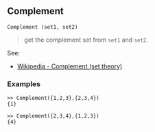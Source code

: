 ## Complement 

``` 
Complement (set1, set2)
``` 
> get the complement set from `set1` and `set2`.

See:  
* [Wikipedia - Complement (set theory)](https://en.wikipedia.org/wiki/Complement_(set_theory)) 

### Examples
```   
>> Complement({1,2,3},{2,3,4})
{1}

>> Complement({2,3,4},{1,2,3})
{4}
``` 